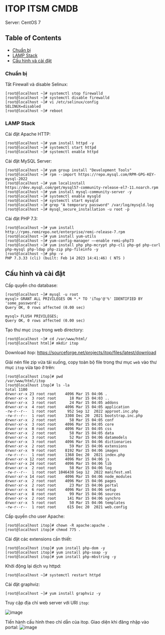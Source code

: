 # ITOP ITSM CMDB

Server: CentOS 7

## Table of Contents
- [Chuẩn bị](#Chuẩn-bị)
- [LAMP Stack](#LAMP-Stack)
- [Cấu hình và cài đặt](#Cấu-hình-và-cài-đặt)

### Chuẩn bị
Tắt Firewall và disable Selinux:
```console
[root@localhost ~]# systemctl stop firewalld
[root@localhost ~]# systemctl disable firewalld
[root@localhost ~]# vi /etc/selinux/config
SELINUX=disabled
[root@localhost ~]# reboot
```

### LAMP Stack
Cài đặt Apache HTTP:
```console
[root@localhost ~]# yum install httpd -y
[root@localhost ~]# systemctl start httpd
[root@localhost ~]# systemctl enable httpd
```

Cài đặt MySQL Server:

```console
[root@localhost ~]# yum group install "Development Tools"
[root@localhost ~]# rpm --import https://repo.mysql.com/RPM-GPG-KEY-mysql-2022
[root@localhost ~]# yum localinstall https://dev.mysql.com/get/mysql57-community-release-el7-11.noarch.rpm
[root@localhost ~]# yum install mysql-community-server -y
[root@localhost ~]# systemctl enable mysqld
[root@localhost ~]# systemctl start mysqld
[root@localhost ~]# grep "A temporary password" /var/log/mysqld.log
[root@localhost ~]# mysql_secure_installation -u root -p
```

Cài đặt PHP 7.3:
```console
[root@localhost ~]# yum install http://rpms.remirepo.net/enterprise/remi-release-7.rpm
[root@localhost ~]# yum install yum-utils
[root@localhost ~]# yum-config-manager ––enable remi–php73
[root@localhost ~]# yum install php php-mcrypt php-cli php-gd php-curl php-mysql php-ldap php-zip php-fileinfo -y
[root@localhost ~]# php -v
PHP 7.3.33 (cli) (built: Feb 14 2023 14:41:46) ( NTS )
```

## Cấu hình và cài đặt

Cấp quyền cho database:
```console
[root@localhost ~]# mysql -u root
mysql> GRANT ALL PRIVILEGES ON *.* TO 'iTop'@'%' IDENTIFIED BY 'some_password';
Query OK, 0 rows affected (0.00 sec)

mysql> FLUSH PRIVILEGES;
Query OK, 0 rows affected (0.00 sec)
```

Tạo thư mục `itop` trong web directory:
```console
[root@localhost ~]# cd /var/www/html/
[root@localhost html]# mkdir itop
```

Download itop: https://sourceforge.net/projects/itop/files/latest/download

Giải nén file zip vừa tải xuống, copy toàn bộ file trong thư mục `web` vào thư mục `itop` vừa tạo ở trên:
```console
[root@localhost itop]# pwd
/var/www/html/itop
[root@localhost itop]# ls -la
total 1100
drwxr-xr-x 23 root root    4096 Mar 15 04:06 .
drwxr-xr-x  3 root root      18 Mar 15 04:03 ..
drwxr-xr-x  3 root root      24 Mar 15 04:05 addons
drwxr-xr-x  4 root root    4096 Mar 15 04:05 application
-rw-r--r--  1 root root     952 Sep 12  2022 approot.inc.php
-rw-r--r--  1 root root    3308 Dec 20  2021 bootstrap.inc.php
drwxr-xr-x  2 root root      58 Mar 15 04:05 conf
drwxr-xr-x  3 root root    4096 Mar 15 04:05 core
drwxr-xr-x  8 root root    4096 Mar 15 04:05 css
drwxr-xr-x  2 root root      58 Mar 15 04:05 data
drwxr-xr-x  3 root root      52 Mar 15 04:06 datamodels
drwxr-xr-x  3 root root    4096 Mar 15 04:06 dictionaries
drwxr-xr-x  2 root root      59 Mar 15 04:06 extensions
drwxr-xr-x  9 root root    8192 Mar 15 04:06 images
-rw-r--r--  1 root root    1368 Dec 20  2021 index.php
drwxr-xr-x 12 root root    4096 Mar 15 04:06 js
drwxr-xr-x 24 root root    4096 Mar 15 04:06 lib
drwxr-xr-x  2 root root      58 Mar 15 04:06 log
-rw-r--r--  1 root root 1046438 Sep 12  2022 manifest.xml
drwxr-xr-x 14 root root    4096 Mar 15 04:06 node_modules
drwxr-xr-x  2 root root    4096 Mar 15 04:06 pages
drwxr-xr-x  2 root root      23 Mar 15 04:06 portal
drwxr-xr-x  6 root root    4096 Mar 15 04:06 setup
drwxr-xr-x  8 root root      99 Mar 15 04:06 sources
drwxr-xr-x  2 root root     141 Mar 15 04:06 synchro
drwxr-xr-x  5 root root      50 Mar 15 04:06 templates
-rw-r--r--  1 root root     615 Dec 20  2021 web.config
```

Cấp quyền cho user Apache:
```console
[root@localhost itop]# chown -R apache:apache .
[root@localhost itop]# chmod 775 .
```

Cài đặt các extensions cần thiết:
```console
[root@localhost itop]# yum install php-dom -y
[root@localhost itop]# yum install php-soap -y
[root@localhost itop]# yum install php-mbstring -y
```

Khởi động lại dịch vụ httpd:
```console
[root@localhost ~]# systemctl restart httpd
```

Cài đặt graphviz:
```console
[root@localhost ~]# yum install graphviz -y
```

Truy cập địa chỉ web server với URI `itop`:

![image](https://user-images.githubusercontent.com/101538840/225247291-0c6466d0-7954-4f4a-a2d8-f5153c737e7a.png)

Tiến hành cấu hình theo chỉ dẫn của itop. Giao diện khi đăng nhập vào portal:
![image](https://user-images.githubusercontent.com/101538840/225509714-789650f8-610e-420d-8b41-48937cc78115.png)






